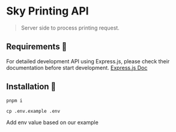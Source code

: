 # Sky Printing API
> Server side to process printing request.

## Requirements 📝
For detailed development API using Express.js, please check their documentation before start development.
[Express.js Doc](https://expressjs.com/en/guide/routing.html)

## Installation 🚀
```
pnpm i
``` 
```
cp .env.example .env
```
Add env value based on our example 
